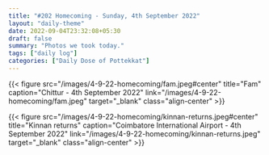 ```yaml
---
title: "#202 Homecoming - Sunday, 4th September 2022"
layout: "daily-theme"
date: 2022-09-04T23:32:08+05:30
draft: false
summary: "Photos we took today."
tags: ["daily log"]
categories: ["Daily Dose of Pottekkat"]
---
```


{{< figure src="/images/4-9-22-homecoming/fam.jpeg#center" title="Fam" caption="Chittur - 4th September 2022" link="/images/4-9-22-homecoming/fam.jpeg" target="_blank" class="align-center" >}}

{{< figure src="/images/4-9-22-homecoming/kinnan-returns.jpeg#center" title="Kinnan returns" caption="Coimbatore International Airport - 4th September 2022" link="/images/4-9-22-homecoming/kinnan-returns.jpeg" target="_blank" class="align-center" >}}
